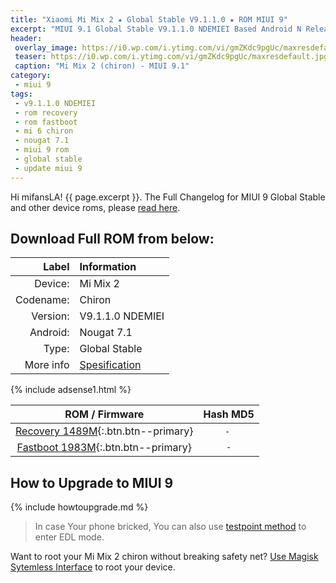 ```yaml
---
title: "Xiaomi Mi Mix 2 ★ Global Stable V9.1.1.0 ★ ROM MIUI 9"
excerpt: "MIUI 9.1 Global Stable V9.1.1.0 NDEMIEI Based Android N Released for Xiaomi Mi Mix 2! You can now download here"
header:
 overlay_image: https://i0.wp.com/i.ytimg.com/vi/gmZKdc9pgUc/maxresdefault.jpg?resize=700%2C360
 teaser: https://i0.wp.com/i.ytimg.com/vi/gmZKdc9pgUc/maxresdefault.jpg?resize=350%2C250
 caption: "Mi Mix 2 (chiron) - MIUI 9.1"
category:
 - miui 9
tags:
 - v9.1.1.0 NDEMIEI
 - rom recovery
 - rom fastboot
 - mi 6 chiron
 - nougat 7.1
 - miui 9 rom
 - global stable
 - update miui 9
---
```


Hi mifansLA! {{ page.excerpt }}. The Full Changelog for MIUI 9 Global Stable and other device roms, please [read here](/update-rom-miui-9-global-stable-full-changelog).

## Download Full ROM from below:

| Label | Information |
|------:|:------|
| Device: | Mi Mix 2 |
| Codename: | Chiron |
| Version: | V9.1.1.0 NDEMIEI |
| Android: | Nougat 7.1 |
| Type: | Global Stable |
| More info | [Spesification](http://www.knoacc.org/2017/09/harga-xiaomi-mi-mix-2-spesifikasi.html) |

{% include adsense1.html %}

| ROM / Firmware | Hash MD5 |
|:------:|:------:|
| [Recovery 1489M](/bigota?ver=V9.1.1.0.NDEMIEI&type=miui_MIMIX2Global&name=232bee13eb_7.1.zip&size=1489M){:.btn.btn--primary} |  `-` |
| [Fastboot 1983M](/bigota?ver=V9.0.1.1.NDEMIEI&type=chiron_global_images&name=20171102.0000.00_7.1_global_cf48355d5b.tgz&size=1983M){:.btn.btn--primary} | `-` |

## How to Upgrade to MIUI 9

{% include howtoupgrade.md %}

> In case Your phone bricked, You can also use [testpoint method](/testpoint) to enter EDL mode.

Want to root your Mi Mix 2 chiron without breaking safety net? [Use Magisk Sytemless Interface](http://www.knoacc.org/2017/04/penjelasan-magisk-root-cara-sembunyikan-status-root.html) to root your device.
